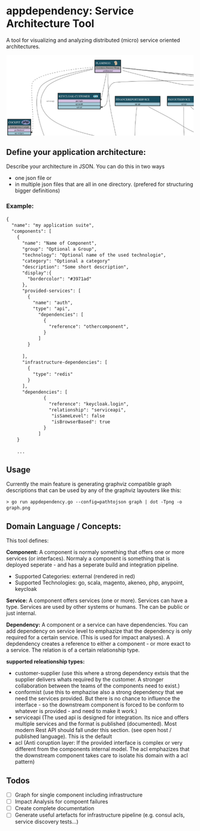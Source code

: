 # appdependency: Service Architecture Tool

A tool for visualizing and analyzing distributed (micro) service oriented architectures.

![Kiku](templates/example.jpg)

## Define your application architecture:

Describe your architecture in JSON. You can do this in two ways
- one json file or
- in multiple json files that are all in one directory. (prefered for structuring bigger definitions)

### Example:

```
{
  "name": "my application suite",
  "components": [
    {
      "name": "Name of Component",
      "group": "Optional a Group",
      "technology": "Optional name of the used technologie",
      "category": "Optional a category"
      "description": "Some short description",
      "display":{
        "bordercolor": "#3971ad"
      },
      "provided-services": [
        {
          "name": "auth",
          "type": "api",
            "dependencies": [
              {
                "reference": "othercomponent",
              }
            ]
        }

      ],
      "infrastructure-dependencies": [
        {
          "type": "redis"
        }
      ],
      "dependencies": [
              {
                "reference": "keycloak.login",
                "relationship": "serviceapi",
                 "isSameLevel": false
                 "isBrowserBased": true
              }
            ]
    }

    ...

```


## Usage

Currently the main feature is generating graphviz compatible graph descriptions that can be used by any of the graphviz layouters like this:

```
> go run appdependency.go --config=pathtojson graph | dot -Tpng -o graph.png
```

## Domain Language / Concepts:

This tool defines:

**Component:**
A component is normaly something that offers one or more services (or interfaces).
Normaly a component is something that is deployed seperate - and has a seperate build and integration pipeline.

- Supported Categories: external (rendered in red)
- Supported Technologies: go, scala, magento, akeneo, php, anypoint, keycloak

**Service:**
A component offers services (one or more). Services can have a type. Services are used by other systems or humans. The can be public or just internal.

**Dependency:**
A component or a service can have dependencies. You can add dependency on service level to emphazize that the dependency is only required for a certain service.
(This is used for impact analyses).
A depdendency creates a reference to either a component - or more exact to a service. The relation is of a certain relationship type.

**supported releationship types:**
- customer-supplier (use this where a strong dependency extsis that the supplier delivers whats required by the customer. A stronger collaboration between the teams of the components need to exist.)
- conformist (use this to emphazise also a strong dependency that we need the services provided. But there is no chance to influence the interface - so the downstream component is forced to be conform to whatever is provided - and need to make it work.)
- serviceapi (The used api is designed for integration. Its nice and offers multiple services and the format is published (documented). Most modern Rest API should fall under this section. (see open host / published language). This is the default
- acl (Anti coruption layer: If the provided interface is complex or very different from the components internal model. The acl emphazizes that the downstream component takes care to isolate his domain with a acl pattern)


## Todos

-  [ ] Graph for single component including infrastructure
-  [ ] Impact Analysis for compoent failures
-  [ ] Create complete documentation
-  [ ] Generate useful artefacts for infrastructure pipeline (e.g. consul acls, service discovery tests...)
